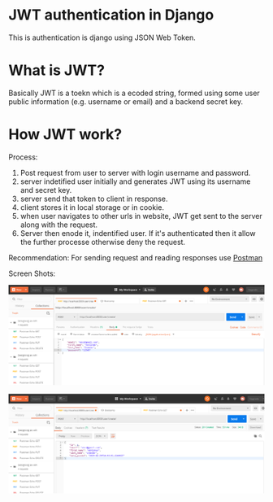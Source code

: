 # JWT authentication in Django

This is authentication is django using JSON Web Token.

# What is JWT?
Basically JWT is a toekn which is a ecoded string, formed using some user public information (e.g. username or email) and a backend secret key.

# How JWT work?
Process:
1. Post request from user to server with login username and password.
2. server indetified user initially and generates JWT using its username and secret key.
3. server send that token to client in response.
4. client stores it in local storage or in cookie.
5. when user navigates to other urls in website, JWT get sent to the server along with the request.
6. Server then enode it, indentified user. If it's authenticated then it allow the further processe otherwise deny the request.

Recommendation: For sending request and reading responses use <a href="https://www.getpostman.com/">Postman</a>

Screen Shots:

![alt text](https://github.com/Abhishek113/django-jwt/blob/master/django_api_post_pman.png)


![alt text](https://github.com/Abhishek113/django-jwt/blob/master/django_api_post_response_pman.png)
